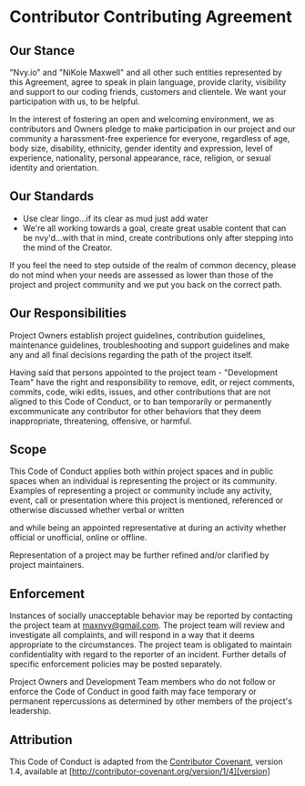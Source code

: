 # Contributor Contributing Agreement

## Our Stance

"Nvy.io" and "NiKole Maxwell" and all other such entities represented by this Agreement, agree to speak in plain language, provide clarity, visibility and support to our coding friends, customers and clientele.  We want your participation with us, to be helpful.

In the interest of fostering an open and welcoming environment, we as contributors and Owners pledge to make participation in our project and our community a harassment-free experience for everyone, regardless of age, body size, disability, ethnicity, gender identity and expression, level of experience, nationality, personal appearance, race, religion, or sexual identity and orientation.

## Our Standards

* Use clear lingo...if its clear as mud just add water
* We're all working towards a goal, create great usable content that can be nvy'd...with that in mind, create contributions only after stepping into the mind of the Creator.

If  you feel the need to step outside of the realm of common decency, please do not mind when your needs are assessed as lower than those of the project and project community and we put you back on the correct path.

## Our Responsibilities

Project Owners establish project guidelines, contribution guidelines, maintenance guidelines, troubleshooting and support guidelines and make any and all final decisions regarding the path of the project itself.

Having said that persons appointed to the project team - "Development Team" have the right and responsibility to remove, edit, or reject comments, commits, code, wiki edits, issues, and other contributions that are not aligned to this Code of Conduct, or to ban temporarily or permanently excommunicate any contributor for other behaviors that they deem inappropriate, threatening, offensive, or harmful.

## Scope

This Code of Conduct applies both within project spaces and in public spaces when an individual is representing the project or its community. Examples of representing a project or community include any activity, event, call or presentation where this project is mentioned, referenced or otherwise discussed whether verbal or written

 and while being an appointed representative at during an activity whether official or unofficial, online or offline.
 
 Representation of a project may be further refined and/or clarified by project maintainers.

## Enforcement

Instances of socially unacceptable behavior may be reported by contacting the project team at maxnvy@gmail.com. The project team will review and investigate all complaints, and will respond in a way that it deems appropriate to the circumstances. The project team is obligated to maintain confidentiality with regard to the reporter of an incident. Further details of specific enforcement policies may be posted separately.

Project Owners and Development Team members who do not follow or enforce the Code of Conduct in good faith may face temporary or permanent repercussions as determined by other members of the project's leadership.

## Attribution

This Code of Conduct is adapted from the [Contributor Covenant][homepage], version 1.4, available at [http://contributor-covenant.org/version/1/4][version]

[homepage]: http://contributor-covenant.org
[version]: http://contributor-covenant.org/version/1/4/

